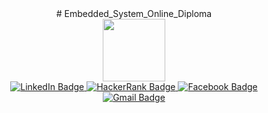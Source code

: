 <div id="job" align="center">
  # Embedded_System_Online_Diploma
</div>
<div id="header" align="center">
  <img src="https://media.giphy.com/media/M9gbBd9nbDrOTu1Mqx/giphy.gif" width="100"/
</div>
<div id="badges" align="center">
  <a href="https://www.linkedin.com/in/ehab-mohamed-abdelhamed-003001241/">
    <img src="https://img.shields.io/badge/LinkedIn-blue?style=for-the-badge&logo=linkedin&logoColor=white" alt="LinkedIn Badge"/>
  </a>
  <a href="https://www.hackerrank.com/ehabahlawy744?hr_r=1">
    <img src="https://img.shields.io/badge/HackerRank-Green?style=for-the-badge&logo=HackerRank&logoColor=black" alt="HackerRank Badge"/>
  </a>
  <a href="https://www.facebook.com/HoOoPa.abdelhamed">
    <img src="https://img.shields.io/badge/Facebook-blue?style=for-the-badge&logo=Facebook&logoColor=white" alt="Facebook Badge"/>
  </a>
</div>
<div id="badges" align="center">
  <a href="mailto:ehababdelhamed139@gmail.com">
    <img src="https://img.shields.io/badge/ehababdelhamed139@gmail.com-red?style=for-the-badge&logo=Gmail&logoColor=white" alt="Gmail Badge"/>
</div>
